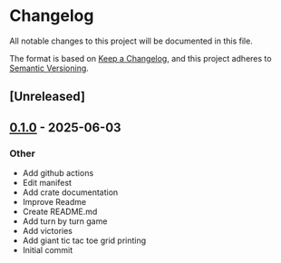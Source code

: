 # Changelog

All notable changes to this project will be documented in this file.

The format is based on [Keep a Changelog](https://keepachangelog.com/en/1.0.0/),
and this project adheres to [Semantic Versioning](https://semver.org/spec/v2.0.0.html).

## [Unreleased]

## [0.1.0](https://github.com/manu3618/giant_tictactoe/releases/tag/v0.1.0) - 2025-06-03

### Other

- Add github actions
- Edit manifest
- Add crate documentation
- Improve Readme
- Create README.md
- Add turn by turn game
- Add victories
- Add giant tic tac toe grid printing
- Initial commit
